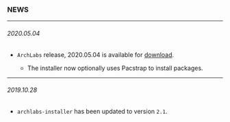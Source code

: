 ### NEWS
---
###### 2020.05.04

- `ArchLabs` release, 2020.05.04 is available for [download](https://sourceforge.net/projects/archlabs-linux-minimo/).

  - The installer now optionally uses Pacstrap to install packages.

---

###### 2019.10.28

- `archlabs-installer` has been updated to version `2.1`.
